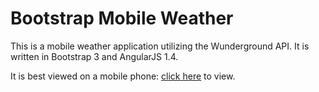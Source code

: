 # Bootstrap Mobile Weather

This is a mobile weather application utilizing the Wunderground API.  It is written in Bootstrap 3 and AngularJS 1.4.

It is best viewed on a mobile phone: [click here](http://107.170.165.106:8080/w/) to view.
